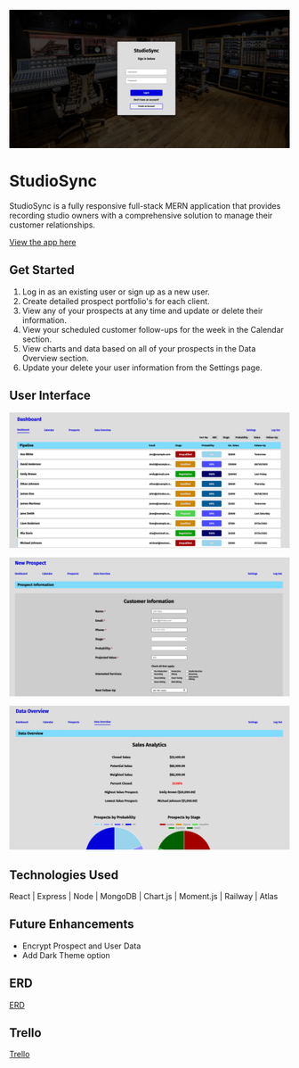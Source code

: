 ![Login](./StudioSync-Front/src/assets/StudioSyncLoginPage.png)

# StudioSync

StudioSync is a fully responsive full-stack MERN application that provides recording studio owners with a comprehensive solution to manage their customer relationships.

[View the app here](studiosync-frontend-production.up.railway.app)

## Get Started

1. Log in as an existing user or sign up as a new user.
2. Create detailed prospect portfolio's for each client.
3. View any of your prospects at any time and update or delete their information.
4. View your scheduled customer follow-ups for the week in the Calendar section.
5. View charts and data based on all of your prospects in the Data Overview section.
6. Update your delete your user information from the Settings page.

## User Interface

![Dashboard](./StudioSync-Front/src/assets/StudioSyncDashboardPage.png)

![Prospect](./StudioSync-Front/src/assets/StudioSyncAddProspectPage.png)

![Data](./StudioSync-Front/src/assets/StudioSyncDataPage.png)

## Technologies Used

React | Express | Node | MongoDB | Chart.js | Moment.js | Railway | Atlas

## Future Enhancements

- Encrypt Prospect and User Data
- Add Dark Theme option

## ERD

[ERD](https://lucid.app/lucidchart/97b1a8aa-d18b-4e34-aedf-574058f7fadc/edit?page=0_0&invitationId=inv_c307b8c4-9f96-427b-b555-744d76738243#)

## Trello

[Trello](https://trello.com/b/aJFZhd24/recording-studio-crm)


